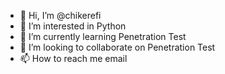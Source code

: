 - 👋 Hi, I’m @chikerefi
- 👀 I’m interested in Python
- 🌱 I’m currently learning Penetration Test
- 💞️ I’m looking to collaborate on Penetration Test
- 📫 How to reach me email

<!---
chikerefi/chikerefi is a ✨ special ✨ repository because its `README.md` (this file) appears on your GitHub profile.
You can click the Preview link to take a look at your changes.
--->
